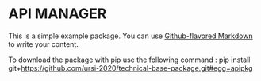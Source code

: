 # API MANAGER

This is a simple example package. You can use
[Github-flavored Markdown](https://guides.github.com/features/mastering-markdown/)
to write your content.

To download the package with pip use the following command :
pip install git+https://github.com/ursi-2020/technical-base-package.git#egg=apipkg
